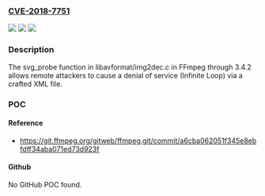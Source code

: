 ### [CVE-2018-7751](https://cve.mitre.org/cgi-bin/cvename.cgi?name=CVE-2018-7751)
![](https://img.shields.io/static/v1?label=Product&message=n%2Fa&color=blue)
![](https://img.shields.io/static/v1?label=Version&message=n%2Fa&color=blue)
![](https://img.shields.io/static/v1?label=Vulnerability&message=n%2Fa&color=brighgreen)

### Description

The svg_probe function in libavformat/img2dec.c in FFmpeg through 3.4.2 allows remote attackers to cause a denial of service (Infinite Loop) via a crafted XML file.

### POC

#### Reference
- https://git.ffmpeg.org/gitweb/ffmpeg.git/commit/a6cba062051f345e8ebfdff34aba071ed73d923f

#### Github
No GitHub POC found.

